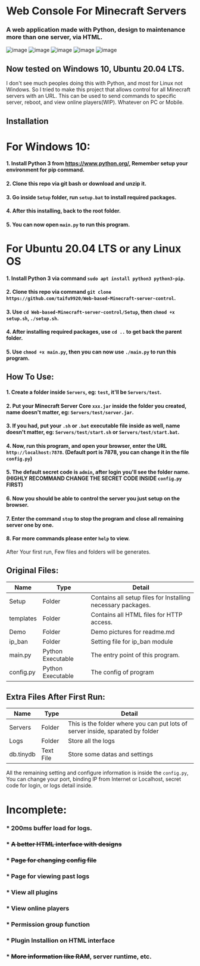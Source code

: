 # Web Console For Minecraft Servers
### A web application made with Python, design to maintenance more than one server, via HTML. 
![image](https://github.com/taifu9920/WebConsoleForMinecraftServers/blob/main/Demo/Login%20Page.png)
![image](https://github.com/taifu9920/WebConsoleForMinecraftServers/blob/main/Demo/Control%20Panel.png)
![image](https://github.com/taifu9920/WebConsoleForMinecraftServers/blob/main/Demo/Admin%20Console%20Inactive.png)
![image](https://github.com/taifu9920/WebConsoleForMinecraftServers/blob/main/Demo/Admin%20Console%20Active.png)
![image](https://github.com/taifu9920/WebConsoleForMinecraftServers/blob/main/Demo/Terminal%20Log.png)
## Now tested on Windows 10, Ubuntu 20.04 LTS.
I don't see much peoples doing this with Python, and most for Linux not Windows.
So I tried to make this project that allows control for all Minecraft servers with an URL.
This can be used to send commands to specific server, reboot, and view online players(WIP).
Whatever on PC or Mobile.


## Installation
# For Windows 10:
#### 1. Install Python 3 from https://www.python.org/, Remember setup your environment for pip command.
#### 2. Clone this repo via git bash or download and unzip it.
#### 3. Go inside `Setup` folder, run `setup.bat` to install required packages.
#### 4. After this installing, back to the root folder.
#### 5. You can now open `main.py` to run this program.

# For Ubuntu 20.04 LTS or any Linux OS
#### 1. Install Python 3 via command `sudo apt install python3 python3-pip`.
#### 2. Clone this repo via command `git clone https://github.com/taifu9920/Web-based-Minecraft-server-control`.
#### 3. Use `cd Web-based-Minecraft-server-control/Setup`, then `chmod +x setup.sh`, `./setup.sh`.
#### 4. After installing required packages, use `cd ..` to get back the parent folder.
#### 5. Use `chmod +x main.py`, then you can now use `./main.py` to run this program.

## How To Use:
#### 1. Create a folder inside `Servers`, eg: `test`, it'll be `Servers/test`.
#### 2. Put your Minecraft Server Core `xxx.jar` inside the folder you created, name doesn't matter, eg: `Servers/test/server.jar`.
#### 3. If you had, put your `.sh` or `.bat` executable file inside as well, name doesn't matter, eg: `Servers/test/start.sh` or `Servers/test/start.bat`.
#### 4. Now, run this program, and open your browser, enter the URL `http://localhost:7878`. (Default port is 7878, you can change it in the file `config.py`)
#### 5. The default secret code is `admin`, after login you'll see the folder name. (HIGHLY RECOMMAND CHANGE THE SECRET CODE INSIDE `config.py` FIRST)
#### 6. Now you should be able to control the server you just setup on the browser.
#### 7. Enter the command `stop` to stop the program and close all remaining server one by one.
#### 8. For more commands please enter `help` to view.

After Your first run, Few files and folders will be generates.
## Original Files:
| Name | Type | Detail |
| --------------- | --------------- | --------------- |
| Setup | Folder | Contains all setup files for Installing necessary packages. |
| templates | Folder | Contains all HTML files for HTTP access. |
| Demo | Folder | Demo pictures for readme.md |
| ip_ban | Folder | Setting file for ip_ban module |
| main.py | Python Executable | The entry point of this program. |
| config.py | Python Executable | The config of program |
## Extra Files After First Run:
| Name | Type | Detail |
| --------------- | --------------- | --------------- |
| Servers | Folder | This is the folder where you can put lots of server inside, sparated by folder |
| Logs | Folder | Store all the logs |
| db.tinydb | Text File | Store some datas and settings |

All the remaining setting and configure information is inside the `config.py`,
You can change your port, binding IP from Internet or Localhost, secret code for login, or logs detail inside.

# Incomplete:
### * 200ms buffer load for logs.
### * ~~A better HTML interface with designs~~
### * ~~Page for changing config file~~
### * Page for viewing past logs
### * View all plugins
### * View online players
### * Permission group function
### * Plugin Installion on HTML interface
### * ~~More information like RAM~~, server runtime, etc.
